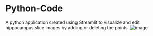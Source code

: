 # Python-Code
A python application created using Streamlit to visualize and edit hippocampus slice images by adding or deleting the points.
![image](https://github.com/user-attachments/assets/6de98499-05ca-42fe-8a1f-3a034f1ca754)
